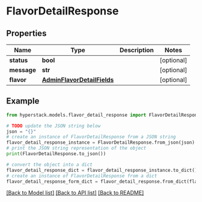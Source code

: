 # FlavorDetailResponse


## Properties

Name | Type | Description | Notes
------------ | ------------- | ------------- | -------------
**status** | **bool** |  | [optional] 
**message** | **str** |  | [optional] 
**flavor** | [**AdminFlavorDetailFields**](AdminFlavorDetailFields.md) |  | [optional] 

## Example

```python
from hyperstack.models.flavor_detail_response import FlavorDetailResponse

# TODO update the JSON string below
json = "{}"
# create an instance of FlavorDetailResponse from a JSON string
flavor_detail_response_instance = FlavorDetailResponse.from_json(json)
# print the JSON string representation of the object
print(FlavorDetailResponse.to_json())

# convert the object into a dict
flavor_detail_response_dict = flavor_detail_response_instance.to_dict()
# create an instance of FlavorDetailResponse from a dict
flavor_detail_response_form_dict = flavor_detail_response.from_dict(flavor_detail_response_dict)
```
[[Back to Model list]](../README.md#documentation-for-models) [[Back to API list]](../README.md#documentation-for-api-endpoints) [[Back to README]](../README.md)


